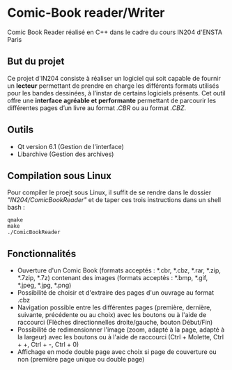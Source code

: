 # Comic-Book reader/Writer
Comic Book Reader réalisé en C++ dans le cadre du cours IN204 d'ENSTA Paris

## But du projet 
Ce projet d'IN204 consiste à réaliser un logiciel qui soit capable de fournir un **lecteur** permettant de prendre en charge les différents formats utilisés pour les bandes dessinées, à l’instar de certains logiciels présents. 
Cet outil offre une **interface agréable et performante** permettant de parcourir les différentes pages d’un livre au format *.CBR* ou au format *.CBZ*.

## Outils
* Qt version 6.1 (Gestion de l'interface)
* Libarchive (Gestion des archives)

## Compilation sous Linux
Pour compiler le proejt sous Linux, il suffit de se rendre dans le dossier *"IN204/ComicBookReader"* et de taper ces trois instructions dans un shell bash : 
```
qmake
make
./ComicBookReader
```

## Fonctionnalités
* Ouverture d'un Comic Book (formats acceptés : *.cbr, *.cbz, *.rar, *.zip, *.7zip, *.7z) contenant des images (formats acceptés : *.bmp, *.gif, *.jpeg, *.jpg, *.png)
* Possibilité de choisir et d'extraire des pages d'un ouvrage au format .cbz
* Navigation possible entre les différentes pages (première, dernière, suivante, précédente ou au choix) avec les boutons ou à l'aide de raccourci (Flèches directionnelles droite/gauche, bouton Début/Fin)
* Possibilité de redimensionner l'image (zoom, adapté à la page, adapté à la largeur) avec les boutons ou à l'aide de raccourci (Ctrl + Molette, Ctrl + +, Ctrl + -, Ctrl + 0)
* Affichage en mode double page avec choix si page de couverture ou non (première page unique ou double page)